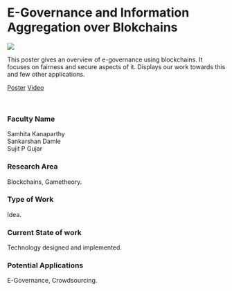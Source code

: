 # E-Governance and Information Aggregation over Blokchains

![](12.%20E-Governance%20and%20Information%20Aggregation%20over%20Blokchains.png)

This poster gives an overview of e-governance using blockchains. It focuses on fairness and secure aspects of it. Displays our work towards this and few other applications.

[Poster](12.%20E-Governance%20and%20Information%20Aggregation%20over%20Blokchains.pdf)
[Video](https://rndshowcase.iiit.ac.in/tto/TTO_website_data/Videos/169.mp4)

<br>


### Faculty Name

Samhita Kanaparthy<br>
Sankarshan Damle<br>
Sujit P Gujar


### Research Area

Blockchains, Gametheory.


### Type of Work

Idea.


### Current State of work

Technology designed and implemented.


### Potential Applications

E-Governance, Crowdsourcing.
